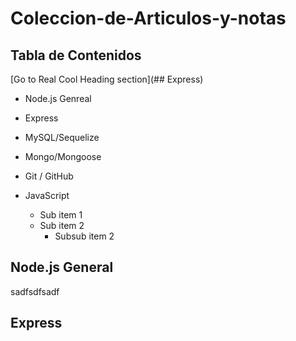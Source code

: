 # Coleccion-de-Articulos-y-notas

## Tabla de Contenidos
[Go to Real Cool Heading section](## Express)
- Node.js Genreal
- Express
- MySQL/Sequelize
   
   
- Mongo/Mongoose
- Git / GitHub
- JavaScript
   - Sub item 1
   - Sub item 2
      - Subsub item 2 




## Node.js General

sadfsdfsadf







































## Express
